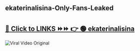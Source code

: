
 ## ekaterinalisina-Only-Fans-Leaked

# <h2><a href="https://clipsfans.com/ekaterinalisina&ref=git">🔗 Click to LINKS ⏩⏩ 👉 🟢 ekaterinalisina </a></h2>

<a href="https://clipsfans.com/ekaterinalisina&ref=git" rel="nofollow" data-target="animated-image.originalLink"><img src="https://i.ibb.co.com/xMMVF88/686577567.gif" alt="Viral Video Original" style="max-width: 100%; display: inline-block;" data-target="animated-image.originalImage"></a>
